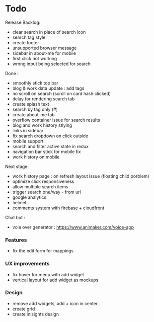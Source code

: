 # Todo

Release Backlog:

- clear search in place of search icon
- search tag style
- create footer
- unsupported browser message
- sidebar in about-me for mobile
- first click not working
- wrong input being selected for search

Done :

- smoothly stick top bar
- blog & work data update : add tags
- no scroll on search (scroll on card hash clicked)
- delay for rendering search tab
- create splash text
- search by tag only (#)
- create about-me tab
- overflow container issue for search results
- blog and work history stlying
- links in sidebar
- fix search dropdown on click outside
- mobile support
- search and filter active state in redux
- navigation bar stick for mobile fix
- work history on mobile

Next stage:

- work history page : on refresh layout issue (floating child porblem)
- optimize click responsiveness
- allow multiple search items
- trigger search one/way - from url
- google analytics.
- helmet
- comments system with firebase + cloudfront

Chat bot :

- voie over generator : https://www.animaker.com/voice-app

### Features

- fix the edit form for mappings

### UX improvements

- fix hover for menu with add widget
- vertical layout for add widget as mockups

### Design

- remove add widgets, add + icon in center
- create grid
- create inisights design
